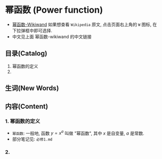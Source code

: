 # 幂函数 (Power function)

- [幂函数-Wikiwand](https://www.wikiwand.com/en/Exponentiation#/Power_functions)
  如果想查看 `Wikipedia` 原文, 点击页面右上角的 `W` 图标, 在下拉弹框中即可选择.
- 中文见上面 幂函数-wikiwand 的中文链接

## 目录(Catalog)
1. 幂函数的定义
2. 


## 生词(New Words)



## 内容(Content)
### 1. 幂函数的定义
- `幂函数`: 一般地, 函数 $y = x^a$ 叫做 "幂函数", 其中 $x$ 是自变量, $a$ 是常数.
- 部分笔记见: `必修1.md`
### 2. 
